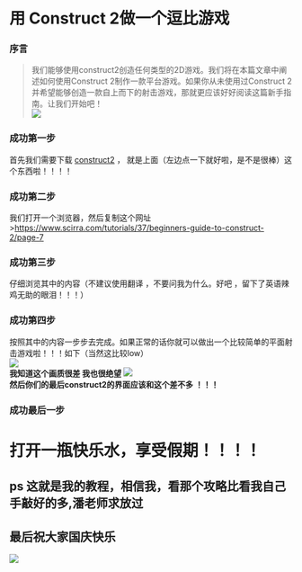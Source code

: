 # 用 Construct 2做一个逗比游戏   
### 序言    
>我们能够使用construct2创造任何类型的2D游戏。我们将在本篇文章中阐述如何使用Construct 2制作一款平台游戏。如果你从未使用过Construct 2并希望能够创造一款自上而下的射击游戏，那就更应该好好阅读这篇新手指南。让我们开始吧！  
     ![](https://gss3.bdstatic.com/84oSdTum2Q5BphGlnYG/timg?wapp&quality=80&size=b150_150&subsize=20480&cut_x=0&cut_w=0&cut_y=0&cut_h=0&sec=1369815402&srctrace&di=ec7ffe97e4d5fee9a6e11b01d31155cc&wh_rate=null&src=http%3A%2F%2Fimgsrc.baidu.com%2Fforum%2Fpic%2Fitem%2F9f510fb30f2442a7ffa20912d043ad4bd01302dc.jpg)   
    
### 成功第一步    
首先我们需要下载 [construct2](https://www.scirra.com/manual/2/installing)  ， 就是上面（左边点一下就好啦，是不是很棒）这个东西啦！！！！
### 成功第二步    
我们打开一个浏览器，然后复制这个网址>https://www.scirra.com/tutorials/37/beginners-guide-to-construct-2/page-7     
### 成功第三步   
仔细浏览其中的内容（不建议使用翻译 ，不要问我为什么。好吧 ，留下了英语辣鸡无助的眼泪！！！）
### 成功第四步   
按照其中的内容一步步去完成。如果正常的话你就可以做出一个比较简单的平面射击游戏啦！！！如下（当然这比较low）      
![](http://m.qpic.cn/psb?/V10EObJi22LuSA/IsOySFsye1iyN2OohkZAX8mkxUxoHp08T507Pkk2iOo!/b/dDUBAAAAAAAA&bo=CwJQAQAAAAACdws!&rf=viewer_4)      
 **我知道这个画质很差 我也很绝望** 
![](http://a3.qpic.cn/psb?/V10EObJi22LuSA/*FDZaBx*x6Bxzs.A*sMtlnD9t4FPxPEs6BLdYwBUuaQ!/m/dFIBAAAAAAAAnull&bo=gAc4BAAAAAADB5k!&rf=photolist&t=5)   
**然后你们的最后construct2的界面应该和这个差不多 ！！！**   
### 成功最后一步   
# 打开一瓶快乐水，享受假期！！！！      
 ## ps 这就是我的教程，相信我，看那个攻略比看我自己手敲好的多,潘老师求放过   
 ## 最后祝大家国庆快乐  
 ![](https://img01.sogoucdn.com/app/a/100520093/e4da036d85862ab2-0b055871c6d0d2ee-bf56ccf5ab09ade4ea814b3aaec8cfd2.jpg)


